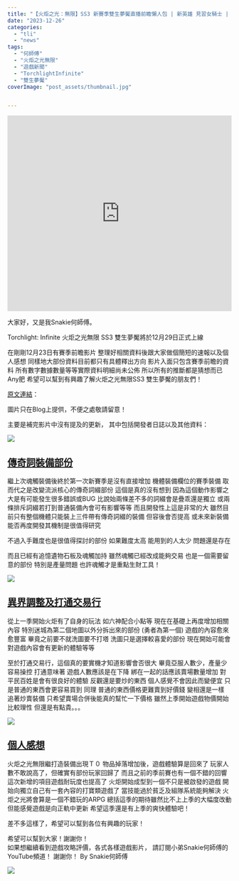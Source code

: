 ```yaml
---
title: "【火炬之光：無限】SS3 新賽季雙生夢魘直播前瞻懶人包 | 新英雄 見習女騎士 | 打造傳奇詞綴裝備 | 巨量優化資訊  世界通行交易行 | Torchlight: Infinite 遊戲介紹"
date: "2023-12-26"
categories:
  - "tli"
  - "news"
tags:
  - "何師傅"
  - "火炬之光無限"
  - "遊戲新聞"
  - "TorchlightInfinite"
  - "雙生夢魘"
coverImage: "post_assets/thumbnail.jpg"


---
```


<!-- Embed -->

<iframe width="100%" height="440" src="https://www.youtube.com/embed/N-HGxtdggE0" 
  title="YouTube video player" frameborder="0" allow="accelerometer; autoplay;
  clipboard-write; encrypted-media; gyroscope; picture-in-picture; web-share"
  referrerpolicy="strict-origin-when-cross-origin" allowfullscreen></iframe>


<!-- Context -->

大家好，又是我Snakie何師傅。

Torchlight: Infinite 火炬之光無限
SS3 雙生夢魘將於12月29日正式上線

在剛剛12月23日有賽季前瞻影片
整理好相關資料後跟大家做個簡短的速報以及個人感想
同樣地大部份資料目前都只有具體釋出方向
影片入面只包含賽季前瞻的資料
所有數字數據數量等等實際資料明細尚未公佈
所以所有的推斷都是猜想而已
Any肥 希望可以幫到有興趣了解火炬之光無限SS3 雙生夢魘的朋友們！



[原文連結](https://snakie002hosifu.blog/torchlight-ss3-intro)：  

圖片只在Blog上提供，不便之處敬請留意！

主要是補完影片中沒有提及的更新，
其中包括開發者日誌以及其他資料：

![](post_assets/132.mp4_snapshot_34.07.500.jpg)
<!-- Subtitle1 -->
## <u> 傳奇詞裝備部份 </u>

繼上次魂觸裝備後終於第一次新賽季是沒有直接增加
機體裝備欄位的賽季裝備
取而代之是改變流派核心的傳奇詞綴部份
這個是真的沒有想到
因為這個動作影響之大是有可能發生很多錯誤或BUG
比說始兩條差不多的詞綴會是疊乖還是獨立
或兩條排斥詞綴若打到普通裝備內會可有影響等等
而且開發性上這是非常的大
雖然目前只有整個機體只能裝上三件帶有傳奇詞綴的裝備
但容後會否提高 或未來新裝備能否再度開發其機制是很值得研究

不過入手難度也是很值得探討的部份
如果難度太高 能用到的人太少
問題還是存在

而且已經有追憶遺物石板及魂觸加持
雖然魂觸已經改成能夠交易
也是一個需要留意的部份
特別是產量問題
也許魂觸才是重點生財工具！


![](post_assets/132.mp4_snapshot_03.03.500.jpg)  
<!-- Subtitle2 -->
## <u> 異界調整及打通交易行 </u>

從上一季開始火炬有了自身的玩法
如六神配合小點等
現在在基礎上再度增加相關內容
特別迷城為第二個地圖以外分拆出來的部份
(勇者為第一個)
遊戲的內容愈來愈豐富
畢竟之前要不就洗圖要不打塔
洗圖只是選擇較喜愛的部份
現在開始可能會對遊戲內容會有更新的體驗等等

至於打通交易行，這個真的要實機才知道影響會否很大
畢竟亞服人數少，產量少容易操控
打通意味著
遊戲人數應該是在下降
綁在一起的話應該賣場數量增加
對平民百姓是會有很良好的體驗
反觀還是要炒的東西
個人感覺不會因此而變便宜
只是普通的東西會更容易買到
同理 普通的東西價格更難賣到好價錢
變相還是一樣 追著炒賣裝備
只希望賣場合併後能真的幫忙一下價格
雖然上季開始遊戲物價開始比較理性
但還是有點貴。。。


![](post_assets/132.mp4_snapshot_03.27.979.jpg)  
<!-- Subtitle3 -->
## <u> 個人感想 </u>

火炬之光無限繼打造裝備出現Ｔ０
物品掉落增加後，遊戲體驗算是回來了
玩家人數不敢說高了，但確實有部份玩家回歸了
而且之前的季前賽也有一個不錯的回響
這次新增的項目遊戲耐玩度也提高了
火炬開始成型到一個不只是被啟發的遊戲
開始向獨立自己有一套內容的打寶類遊戲了
當技能過於貧乏及組隊系統能夠解決
火炬之光將會算是一個不錯玩的ARPG
總括這季的期待雖然比不上上季的大幅度改動
但能感覺遊戲是向正軌中更新
希望這季還是有上季的爽快體驗吧！


差不多這樣了，希望可以幫到各位有興趣的玩家！

希望可以幫到大家！謝謝你！	
如果想繼續看到遊戲攻略評價，各式各樣遊戲影片，
請訂閱小弟Snakie何師傅的YouTube頻道！
謝謝你！
By Snakie何師傅

  
![](post_assets/132.mp4_snapshot_13.53.254.jpg)  

